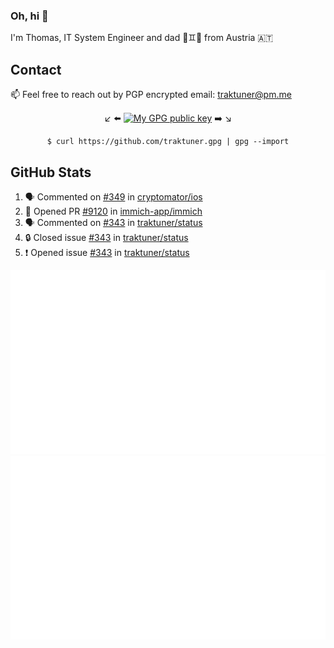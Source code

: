 ### Oh, hi 👋

I'm Thomas, IT System Engineer and dad 👶♊️👶 from Austria 🇦🇹

<!--
**traktuner/traktuner** is a ✨ _special_ ✨ repository because its `README.md` (this file) appears on your GitHub profile.

Here are some ideas to get you started:

- 🔭 I’m currently working on ...
- 🌱 I’m currently learning ...
- 👯 I’m looking to collaborate on ...
- 🤔 I’m looking for help with ...
- 💬 Ask me about ...
- 📫 How to reach me: ...
- 😄 Pronouns: ...
- ⚡ Fun fact: ...
-->

## Contact
📫 Feel free to reach out by PGP encrypted email:
traktuner@pm.me

<div align="center" markdown="1">

↙️ ⬅️ [![My GPG public key](https://img.shields.io/badge/PGP%20public%20key-6D4AFF?style=for-the-badge)](https://github.com/traktuner.gpg) ➡️ ↘️

```shell
$ curl https://github.com/traktuner.gpg | gpg --import
```

</div>

## GitHub Stats
<!--START_SECTION:activity-->
1. 🗣 Commented on [#349](https://github.com/cryptomator/ios/issues/349#issuecomment-2081444955) in [cryptomator/ios](https://github.com/cryptomator/ios)
2. 💪 Opened PR [#9120](https://github.com/immich-app/immich/pull/9120) in [immich-app/immich](https://github.com/immich-app/immich)
3. 🗣 Commented on [#343](https://github.com/traktuner/status/issues/343#issuecomment-2080442984) in [traktuner/status](https://github.com/traktuner/status)
4. 🔒 Closed issue [#343](https://github.com/traktuner/status/issues/343) in [traktuner/status](https://github.com/traktuner/status)
5. ❗ Opened issue [#343](https://github.com/traktuner/status/issues/343) in [traktuner/status](https://github.com/traktuner/status)
<!--END_SECTION:activity-->

![](https://github.com/traktuner/traktuner/blob/master/generated/overview.svg)
![](https://github.com/traktuner/traktuner/blob/master/generated/languages.svg)

